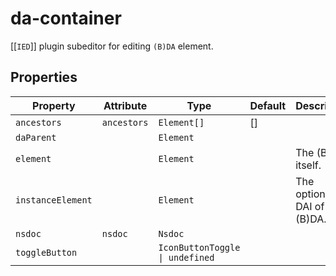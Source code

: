 # da-container

[[`IED`]] plugin subeditor for editing `(B)DA` element.

## Properties

| Property          | Attribute   | Type                            | Default | Description                     |
|-------------------|-------------|---------------------------------|---------|---------------------------------|
| `ancestors`       | `ancestors` | `Element[]`                     | []      |                                 |
| `daParent`        |             | `Element`                       |         |                                 |
| `element`         |             | `Element`                       |         | The (B)DA itself.               |
| `instanceElement` |             | `Element`                       |         | The optional DAI of this (B)DA. |
| `nsdoc`           | `nsdoc`     | `Nsdoc`                         |         |                                 |
| `toggleButton`    |             | `IconButtonToggle \| undefined` |         |                                 |
